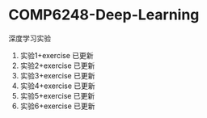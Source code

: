 # COMP6248-Deep-Learning
深度学习实验

1. 实验1+exercise 已更新
2. 实验2+exercise 已更新
3. 实验3+exercise 已更新
4. 实验4+exercise 已更新
5. 实验5+exercise 已更新
6. 实验6+exercise 已更新
